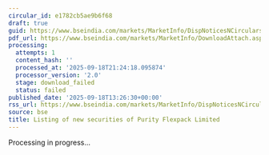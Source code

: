 ```yaml
---
circular_id: e1782cb5ae9b6f68
draft: true
guid: https://www.bseindia.com/markets/MarketInfo/DispNoticesNCirculars.aspx?Noticeid={AA7AA513-9AC3-40CC-A309-FAD84BBB91EF}&noticeno=20250918-47&dt=09/18/2025&icount=47&totcount=63&flag=0
pdf_url: https://www.bseindia.com/markets/MarketInfo/DownloadAttach.aspx?id=20250918-47&attachedId=
processing:
  attempts: 1
  content_hash: ''
  processed_at: '2025-09-18T21:24:18.095874'
  processor_version: '2.0'
  stage: download_failed
  status: failed
published_date: '2025-09-18T13:26:30+00:00'
rss_url: https://www.bseindia.com/markets/MarketInfo/DispNoticesNCirculars.aspx?Noticeid={AA7AA513-9AC3-40CC-A309-FAD84BBB91EF}&noticeno=20250918-47&dt=09/18/2025&icount=47&totcount=63&flag=0
source: bse
title: Listing of new securities of Purity Flexpack Limited
---
```


Processing in progress...